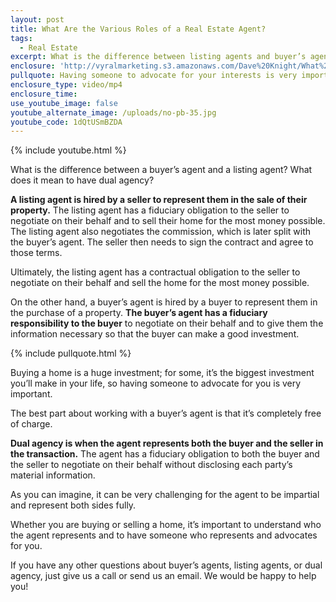 ```yaml
---
layout: post
title: What Are the Various Roles of a Real Estate Agent?
tags:
  - Real Estate
excerpt: What is the difference between listing agents and buyer’s agents? Should you consider a dual agency? I’ll answer these questions today.
enclosure: 'http://vyralmarketing.s3.amazonaws.com/Dave%20Knight/What%20Are%20the%20Various%20Roles%20of%20a%20Real%20Estate%20Agent%253F.mp4'
pullquote: Having someone to advocate for your interests is very important.
enclosure_type: video/mp4
enclosure_time:
use_youtube_image: false
youtube_alternate_image: /uploads/no-pb-35.jpg
youtube_code: 1dQtUSmBZDA
---
```



{% include youtube.html %}

What is the difference between a buyer’s agent and a listing agent? What does it mean to have dual agency?

**A listing agent is hired by a seller to represent them in the sale of their property.** The listing agent has a fiduciary obligation to the seller to negotiate on their behalf and to sell their home for the most money possible. The listing agent also negotiates the commission, which is later split with the buyer’s agent. The seller then needs to sign the contract and agree to those terms.

Ultimately, the listing agent has a contractual obligation to the seller to negotiate on their behalf and sell the home for the most money possible.

On the other hand, a buyer’s agent is hired by a buyer to represent them in the purchase of a property. **The buyer’s agent has a fiduciary responsibility to the buyer** to negotiate on their behalf and to give them the information necessary so that the buyer can make a good investment.

{% include pullquote.html %}

Buying a home is a huge investment; for some, it’s the biggest investment you’ll make in your life, so having someone to advocate for you is very important.

The best part about working with a buyer’s agent is that it’s completely free of charge.

**Dual agency is when the agent represents both the buyer and the seller in the transaction.** The agent has a fiduciary obligation to both the buyer and the seller to negotiate on their behalf without disclosing each party’s material information.

As you can imagine, it can be very challenging for the agent to be impartial and represent both sides fully.

Whether you are buying or selling a home, it’s important to understand who the agent represents and to have someone who represents and advocates for you.

If you have any other questions about buyer’s agents, listing agents, or dual agency, just give us a call or send us an email. We would be happy to help you!
